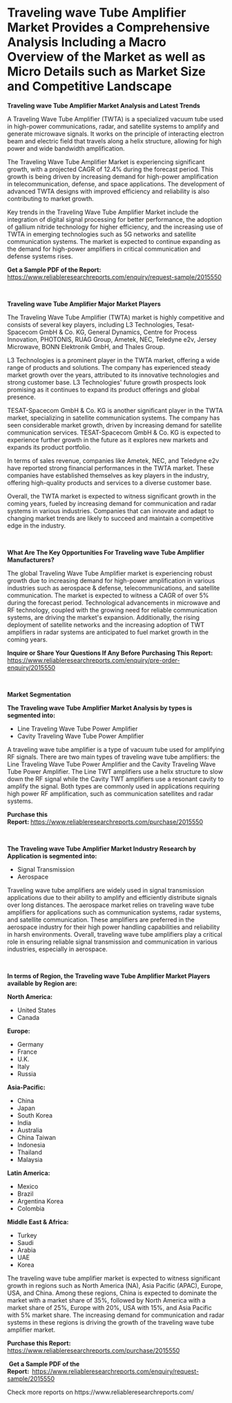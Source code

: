<p><h1>Traveling wave Tube Amplifier Market Provides a Comprehensive Analysis Including a Macro Overview of the Market as well as Micro Details such as Market Size and Competitive Landscape</h1></p><p><strong>Traveling wave Tube Amplifier Market Analysis and Latest Trends</strong></p>
<p><p>A Traveling Wave Tube Amplifier (TWTA) is a specialized vacuum tube used in high-power communications, radar, and satellite systems to amplify and generate microwave signals. It works on the principle of interacting electron beam and electric field that travels along a helix structure, allowing for high power and wide bandwidth amplification.</p><p>The Traveling Wave Tube Amplifier Market is experiencing significant growth, with a projected CAGR of 12.4% during the forecast period. This growth is being driven by increasing demand for high-power amplification in telecommunication, defense, and space applications. The development of advanced TWTA designs with improved efficiency and reliability is also contributing to market growth.</p><p>Key trends in the Traveling Wave Tube Amplifier Market include the integration of digital signal processing for better performance, the adoption of gallium nitride technology for higher efficiency, and the increasing use of TWTA in emerging technologies such as 5G networks and satellite communication systems. The market is expected to continue expanding as the demand for high-power amplifiers in critical communication and defense systems rises.</p></p>
<p><strong>Get a Sample PDF of the Report:&nbsp;</strong> <a href="https://www.reliableresearchreports.com/enquiry/request-sample/2015550">https://www.reliableresearchreports.com/enquiry/request-sample/2015550</a></p>
<p>&nbsp;</p>
<p><strong>Traveling wave Tube Amplifier Major Market Players</strong></p>
<p><p>The Traveling Wave Tube Amplifier (TWTA) market is highly competitive and consists of several key players, including L3 Technologies, Tesat-Spacecom GmbH & Co. KG, General Dynamics, Centre for Process Innovation, PHOTONIS, RUAG Group, Ametek, NEC, Teledyne e2v, Jersey Microwave, BONN Elektronik GmbH, and Thales Group.</p><p>L3 Technologies is a prominent player in the TWTA market, offering a wide range of products and solutions. The company has experienced steady market growth over the years, attributed to its innovative technologies and strong customer base. L3 Technologies' future growth prospects look promising as it continues to expand its product offerings and global presence.</p><p>TESAT-Spacecom GmbH & Co. KG is another significant player in the TWTA market, specializing in satellite communication systems. The company has seen considerable market growth, driven by increasing demand for satellite communication services. TESAT-Spacecom GmbH & Co. KG is expected to experience further growth in the future as it explores new markets and expands its product portfolio.</p><p>In terms of sales revenue, companies like Ametek, NEC, and Teledyne e2v have reported strong financial performances in the TWTA market. These companies have established themselves as key players in the industry, offering high-quality products and services to a diverse customer base.</p><p>Overall, the TWTA market is expected to witness significant growth in the coming years, fueled by increasing demand for communication and radar systems in various industries. Companies that can innovate and adapt to changing market trends are likely to succeed and maintain a competitive edge in the industry.</p></p>
<p>&nbsp;</p>
<p><strong>What Are The Key Opportunities For Traveling wave Tube Amplifier Manufacturers?</strong></p>
<p><p>The global Traveling Wave Tube Amplifier market is experiencing robust growth due to increasing demand for high-power amplification in various industries such as aerospace & defense, telecommunications, and satellite communication. The market is expected to witness a CAGR of over 5% during the forecast period. Technological advancements in microwave and RF technology, coupled with the growing need for reliable communication systems, are driving the market's expansion. Additionally, the rising deployment of satellite networks and the increasing adoption of TWT amplifiers in radar systems are anticipated to fuel market growth in the coming years.</p></p>
<p><strong>Inquire or Share Your Questions If Any Before Purchasing This Report:</strong> <a href="https://www.reliableresearchreports.com/enquiry/pre-order-enquiry/2015550">https://www.reliableresearchreports.com/enquiry/pre-order-enquiry/2015550</a></p>
<p>&nbsp;</p>
<p><strong>Market Segmentation</strong></p>
<p><strong>The Traveling wave Tube Amplifier Market Analysis by types is segmented into:</strong></p>
<p><ul><li>Line Traveling Wave Tube Power Amplifier</li><li>Cavity Traveling Wave Tube Power Amplifier</li></ul></p>
<p><p>A traveling wave tube amplifier is a type of vacuum tube used for amplifying RF signals. There are two main types of traveling wave tube amplifiers: the Line Traveling Wave Tube Power Amplifier and the Cavity Traveling Wave Tube Power Amplifier. The Line TWT amplifiers use a helix structure to slow down the RF signal while the Cavity TWT amplifiers use a resonant cavity to amplify the signal. Both types are commonly used in applications requiring high power RF amplification, such as communication satellites and radar systems.</p></p>
<p><strong>Purchase this Report:&nbsp;</strong><a href="https://www.reliableresearchreports.com/purchase/2015550">https://www.reliableresearchreports.com/purchase/2015550</a></p>
<p>&nbsp;</p>
<p><strong>The Traveling wave Tube Amplifier Market Industry Research by Application is segmented into:</strong></p>
<p><ul><li>Signal Transmission</li><li>Aerospace</li></ul></p>
<p><p>Traveling wave tube amplifiers are widely used in signal transmission applications due to their ability to amplify and efficiently distribute signals over long distances. The aerospace market relies on traveling wave tube amplifiers for applications such as communication systems, radar systems, and satellite communication. These amplifiers are preferred in the aerospace industry for their high power handling capabilities and reliability in harsh environments. Overall, traveling wave tube amplifiers play a critical role in ensuring reliable signal transmission and communication in various industries, especially in aerospace.</p></p>
<p>&nbsp;</p>
<p><strong>In terms of Region, the Traveling wave Tube Amplifier Market Players available by Region are:</strong></p>
<p>
    <p> <strong> North America: </strong>
        <ul>
            <li>United States</li>
            <li>Canada</li>
        </ul>
        </p> 
    <p> <strong> Europe: </strong>
        <ul>
            <li>Germany</li>
            <li>France</li>
            <li>U.K.</li>
            <li>Italy</li>
            <li>Russia</li>
        </ul>
        </p> 
    <p> <strong> Asia-Pacific: </strong>
        <ul>
            <li>China</li>
            <li>Japan</li>
            <li>South Korea</li>
            <li>India</li>
            <li>Australia</li>
            <li>China Taiwan</li>
            <li>Indonesia</li>
            <li>Thailand</li>
            <li>Malaysia</li>
        </ul>
        </p> 
    <p> <strong> Latin America: </strong>
        <ul>
            <li>Mexico</li>
            <li>Brazil</li>
            <li>Argentina Korea</li>
            <li>Colombia</li>
        </ul>
        </p> 
    <p> <strong> Middle East & Africa: </strong>
        <ul>
            <li>Turkey</li>
            <li>Saudi</li>
            <li>Arabia</li>
            <li>UAE</li>
            <li>Korea</li>
        </ul>
    </p>
    </p>
<p><p>The traveling wave tube amplifier market is expected to witness significant growth in regions such as North America (NA), Asia Pacific (APAC), Europe, USA, and China. Among these regions, China is expected to dominate the market with a market share of 35%, followed by North America with a market share of 25%, Europe with 20%, USA with 15%, and Asia Pacific with 5% market share. The increasing demand for communication and radar systems in these regions is driving the growth of the traveling wave tube amplifier market.</p></p>
<p><strong>Purchase this Report: </strong><a href="https://www.reliableresearchreports.com/purchase/2015550">https://www.reliableresearchreports.com/purchase/2015550</a></p>
<p>&nbsp;<strong>Get a Sample PDF of the Report:&nbsp;&nbsp;</strong><a href="https://www.reliableresearchreports.com/enquiry/request-sample/2015550">https://www.reliableresearchreports.com/enquiry/request-sample/2015550</a></p>
<p><strong></strong></p>
<p>Check more reports on https://www.reliableresearchreports.com/</p>